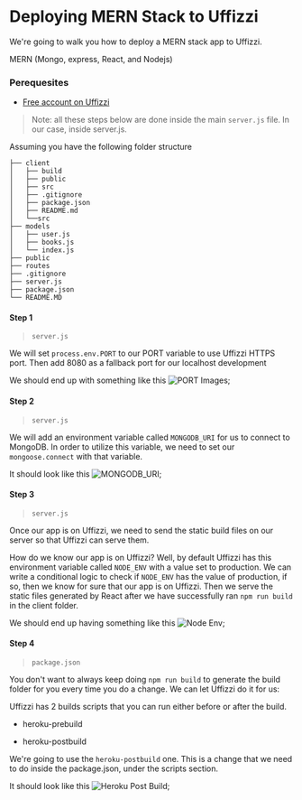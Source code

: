 # Deploying MERN Stack to Uffizzi

We're going to walk you how to deploy a MERN stack app to Uffizzi.

MERN (Mongo, express, React, and Nodejs)

### Perequesites
- [Free account on Uffizzi](https://uffizzi.com)

> Note: all these steps below are done inside the main `server.js` file. In our case, inside server.js. 

Assuming you have the following folder structure

```
├── client
│   ├── build
│   ├── public
│   ├── src
│   ├── .gitignore
│   ├── package.json
│   ├── README.md
│   └──src
├── models
│   ├── user.js
│   ├── books.js
│   └── index.js
├── public
├── routes
├── .gitignore
├── server.js
├── package.json
└── README.MD
```


#### Step 1
> `server.js`

We will set `process.env.PORT` to our PORT variable to use Uffizzi  HTTPS port. Then add 8080 as a fallback port for our localhost development

We should end up with something like this
![PORT Images](public/images/port.png);


#### Step 2
> `server.js`

We will add an environment variable called `MONGODB_URI` for us to connect to MongoDB. In order to utilize this variable, we need to set our `mongoose.connect` with that variable. 

It should look like this
![MONGODB_URI](public/images/mongodb_uri.png);


#### Step 3
> `server.js`

Once our app is on Uffizzi, we need to send the static build files on our server so that Uffizzi can serve them. 

How do we know our app is on Uffizzi?
Well, by default Uffizzi has this environment variable called `NODE_ENV` with a value set to production. We can write a conditional logic to check if `NODE_ENV` has the value of production, if so, then we know for sure that our app is on Uffizzi. Then we serve the static files generated by React after we have successfully ran `npm run build` in the client folder.

We should end up having something like this
![Node Env](public/images/node_env.png);



#### Step 4
> `package.json`

You don't want to always keep doing `npm run build` to generate the build folder for you every time you do a change. We can let Uffizzi do it for us:

Uffizzi has 2 builds scripts that you can run either before or after the build. 

- heroku-prebuild

- heroku-postbuild

We're going to use the `heroku-postbuild` one. This is a change that we need to do inside the package.json, under the scripts section.

It should look like this
![Heroku Post Build](public/images/heroku-postbuild.png);
